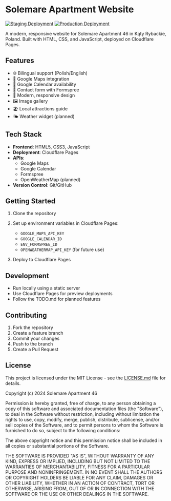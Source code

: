 # Solemare Apartment Website

[![Staging Deployment](https://img.shields.io/endpoint?url=https://cloudflare-pages-badges.solemare-apartment-staging.pages.dev/badge)](https://solemare-apartment-staging.pages.dev)
[![Production Deployment](https://img.shields.io/endpoint?url=https://cloudflare-pages-badges.solemare-apartment.pages.dev/badge)](https://solemare-apartment.pages.dev)

A modern, responsive website for Solemare Apartment 46 in Kąty Rybackie, Poland. Built with HTML, CSS, and JavaScript, deployed on Cloudflare Pages.

## Features

- 🌐 Bilingual support (Polish/English)
- 📍 Google Maps integration
- 📅 Google Calendar availability
- 📝 Contact form with Formspree
- 🎨 Modern, responsive design
- 🖼️ Image gallery
- 🏖️ Local attractions guide
- 🌤️ Weather widget (planned)

## Tech Stack

- **Frontend**: HTML5, CSS3, JavaScript
- **Deployment**: Cloudflare Pages
- **APIs**: 
  - Google Maps
  - Google Calendar
  - Formspree
  - OpenWeatherMap (planned)
- **Version Control**: Git/GitHub

## Getting Started

1. Clone the repository
2. Set up environment variables in Cloudflare Pages:
   - `GOOGLE_MAPS_API_KEY`
   - `GOOGLE_CALENDAR_ID`
   - `ENV_FORMSPREE_ID`
   - `OPENWEATHERMAP_API_KEY` (for future use)

3. Deploy to Cloudflare Pages

## Development

- Run locally using a static server
- Use Cloudflare Pages for preview deployments
- Follow the TODO.md for planned features

## Contributing

1. Fork the repository
2. Create a feature branch
3. Commit your changes
4. Push to the branch
5. Create a Pull Request

## License

This project is licensed under the MIT License - see the [LICENSE.md](LICENSE.md) file for details.

Copyright (c) 2024 Solemare Apartment 46

Permission is hereby granted, free of charge, to any person obtaining a copy
of this software and associated documentation files (the "Software"), to deal
in the Software without restriction, including without limitation the rights
to use, copy, modify, merge, publish, distribute, sublicense, and/or sell
copies of the Software, and to permit persons to whom the Software is
furnished to do so, subject to the following conditions:

The above copyright notice and this permission notice shall be included in all
copies or substantial portions of the Software.

THE SOFTWARE IS PROVIDED "AS IS", WITHOUT WARRANTY OF ANY KIND, EXPRESS OR
IMPLIED, INCLUDING BUT NOT LIMITED TO THE WARRANTIES OF MERCHANTABILITY,
FITNESS FOR A PARTICULAR PURPOSE AND NONINFRINGEMENT. IN NO EVENT SHALL THE
AUTHORS OR COPYRIGHT HOLDERS BE LIABLE FOR ANY CLAIM, DAMAGES OR OTHER
LIABILITY, WHETHER IN AN ACTION OF CONTRACT, TORT OR OTHERWISE, ARISING FROM,
OUT OF OR IN CONNECTION WITH THE SOFTWARE OR THE USE OR OTHER DEALINGS IN THE
SOFTWARE. 